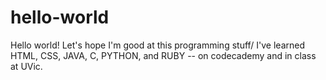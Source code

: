 # hello-world
Hello world! Let's hope I'm good at this programming stuff/
I've learned HTML, CSS, JAVA, C, PYTHON, and RUBY -- on codecademy and in class at UVic.
